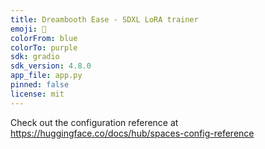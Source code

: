 ```yaml
---
title: Dreambooth Ease - SDXL LoRA trainer
emoji: 🧞
colorFrom: blue
colorTo: purple
sdk: gradio
sdk_version: 4.8.0
app_file: app.py
pinned: false
license: mit
---
```


Check out the configuration reference at https://huggingface.co/docs/hub/spaces-config-reference
